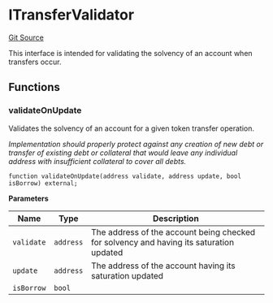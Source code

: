 # ITransferValidator
[Git Source](https://github.com/Ammalgam-Protocol/core-v1/blob/85df9cff0e774de8aef6efe8ec7df8cd94f03568/contracts/interfaces/callbacks/ITransferValidator.sol)

This interface is intended for validating the solvency of an account when transfers occur.


## Functions
### validateOnUpdate

Validates the solvency of an account for a given token transfer operation.

*Implementation should properly protect against any creation of new debt or transfer
of existing debt or collateral that would leave any individual address with insufficient collateral to cover all debts.*


```solidity
function validateOnUpdate(address validate, address update, bool isBorrow) external;
```
**Parameters**

|Name|Type|Description|
|----|----|-----------|
|`validate`|`address`|The address of the account being checked for solvency and having its saturation updated|
|`update`|`address`|The address of the account having its saturation updated|
|`isBorrow`|`bool`||


